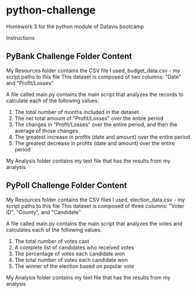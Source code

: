 # python-challenge
Homework 3 for the python module of Datavis bootcamp

Instructions

## PyBank Challenge Folder Content
My Resources folder contains the CSV file I used, budget_data.csv - my script paths to this file
This dataset is composed of two columns: "Date" and "Profit/Losses"

A file called main.py contains the main script that analyzes the records to calculate each of the following values:
1. The total number of months included in the dataset
2. The net total amount of "Profit/Losses" over the entire period
3. The changes in "Profit/Losses" over the entire period, and then the average of those changes
4. The greatest increase in profits (date and amount) over the entire period
5. The greatest decrease in profits (date and amount) over the entire period

My Analysis folder contains my text file that has the results from my analysis

## PyPoll Challenge Folder Content
My Resources folder contains the CSV files I used, election_data.csv - my script paths to this file
This dataset is composed of three columns: "Voter ID", "County", and "Candidate"

A file called main.py contains the main script that analyzes the votes and calculates each of the following values:
1. The total number of votes cast
2. A complete list of candidates who received votes
3. The percentage of votes each candidate won
4. The total number of votes each candidate won
5. The winner of the election based on popular vote

My Analysis folder contains my text file that has the results from my analysis


